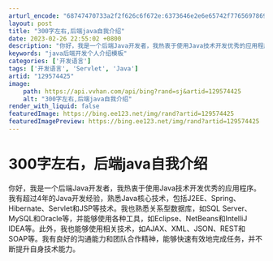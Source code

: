 ```yaml
---
arturl_encode: "68747470733a2f2f626c6f672e:6373646e2e6e65742f77656978696e5f34323539303533392f:61727469636c652f64657461696c732f313239353734343235"
layout: post
title: "300字左右,后端java自我介绍"
date: 2023-02-26 22:55:02 +0800
description: "你好，我是一个后端Java开发者，我热衷于使用Java技术开发优秀的应用程序。"
keywords: "java后端开发个人介绍模板"
categories: ['开发语言']
tags: ['开发语言', 'Servlet', 'Java']
artid: "129574425"
image:
    path: https://api.vvhan.com/api/bing?rand=sj&artid=129574425
    alt: "300字左右,后端java自我介绍"
render_with_liquid: false
featuredImage: https://bing.ee123.net/img/rand?artid=129574425
featuredImagePreview: https://bing.ee123.net/img/rand?artid=129574425
---
```


# 300字左右，后端java自我介绍

你好，我是一个后端Java开发者，我热衷于使用Java技术开发优秀的应用程序。我有超过4年的Java开发经验，熟悉Java核心技术，包括J2EE、Spring、Hibernate、Servlet和JSP等技术。我也熟悉关系型数据库，如SQL Server、MySQL和Oracle等，并能够使用各种工具，如Eclipse、NetBeans和IntelliJ IDEA等。此外，我也能够使用相关技术，如AJAX、XML、JSON、REST和SOAP等。我有良好的沟通能力和团队合作精神，能够快速有效地完成任务，并不断提升自身技术能力。